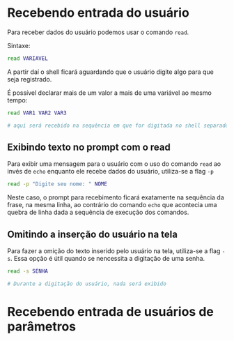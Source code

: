 # Recebendo entrada do usuário

Para receber dados do usuário podemos usar o comando `read`.

Sintaxe:

~~~bash
read VARIAVEL
~~~

A partir daí o shell ficará aguardando que o usuário digite algo para que seja registrado.

É possível declarar mais de um valor a mais de uma variável ao mesmo tempo:

~~~bash
read VAR1 VAR2 VAR3

# aqui será recebido na sequência em que for digitada no shell separados por espaço.
~~~

## Exibindo texto no prompt com o read

Para exibir uma mensagem para o usuário com o uso do comando `read` ao invés de `echo` enquanto ele recebe dados do usuário, utiliza-se a flag `-p`

~~~bash
read -p "Digite seu nome: " NOME
~~~

Neste caso, o prompt para recebimento ficará exatamente na sequência da frase, na mesma linha, ao contrário do comando `echo` que acontecia uma quebra de linha dada a sequência de execução dos comandos.

## Omitindo a inserção do usuário na tela

Para fazer a omição do texto inserido pelo usuário na tela, utiliza-se a flag `-s`. Essa opção é útil quando se nencessita a digitação de uma senha.

~~~bash
read -s SENHA

# Durante a digitação do usuário, nada será exibido
~~~

# Recebendo entrada de usuários de parâmetros
